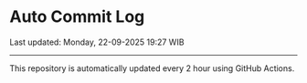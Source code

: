 # Auto Commit Log

Last updated: Monday, 22-09-2025 19:27 WIB

---

This repository is automatically updated every 2 hour using GitHub Actions.

